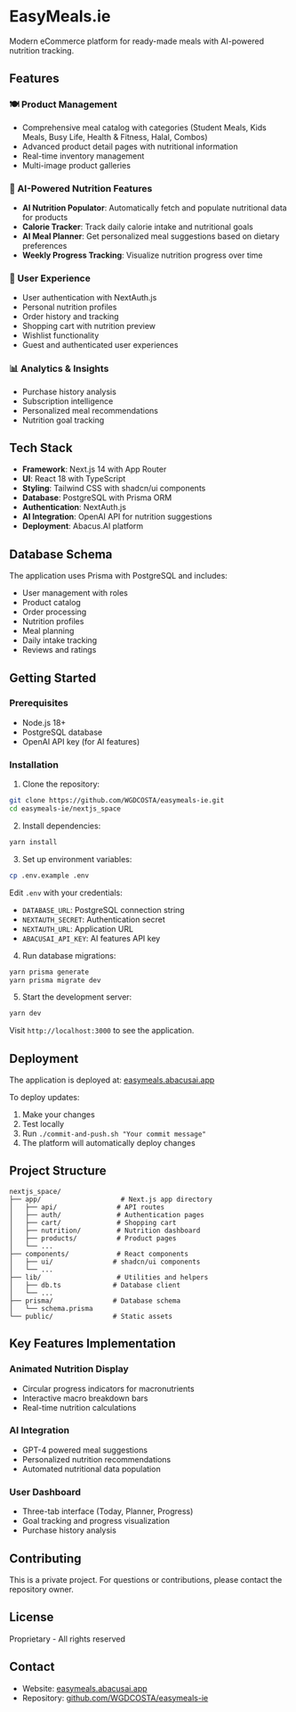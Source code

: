 
# EasyMeals.ie

Modern eCommerce platform for ready-made meals with AI-powered nutrition tracking.

## Features

### 🍽️ Product Management
- Comprehensive meal catalog with categories (Student Meals, Kids Meals, Busy Life, Health & Fitness, Halal, Combos)
- Advanced product detail pages with nutritional information
- Real-time inventory management
- Multi-image product galleries

### 🤖 AI-Powered Nutrition Features
- **AI Nutrition Populator**: Automatically fetch and populate nutritional data for products
- **Calorie Tracker**: Track daily calorie intake and nutritional goals
- **AI Meal Planner**: Get personalized meal suggestions based on dietary preferences
- **Weekly Progress Tracking**: Visualize nutrition progress over time

### 👤 User Experience
- User authentication with NextAuth.js
- Personal nutrition profiles
- Order history and tracking
- Shopping cart with nutrition preview
- Wishlist functionality
- Guest and authenticated user experiences

### 📊 Analytics & Insights
- Purchase history analysis
- Subscription intelligence
- Personalized meal recommendations
- Nutrition goal tracking

## Tech Stack

- **Framework**: Next.js 14 with App Router
- **UI**: React 18 with TypeScript
- **Styling**: Tailwind CSS with shadcn/ui components
- **Database**: PostgreSQL with Prisma ORM
- **Authentication**: NextAuth.js
- **AI Integration**: OpenAI API for nutrition suggestions
- **Deployment**: Abacus.AI platform

## Database Schema

The application uses Prisma with PostgreSQL and includes:
- User management with roles
- Product catalog
- Order processing
- Nutrition profiles
- Meal planning
- Daily intake tracking
- Reviews and ratings

## Getting Started

### Prerequisites
- Node.js 18+
- PostgreSQL database
- OpenAI API key (for AI features)

### Installation

1. Clone the repository:
```bash
git clone https://github.com/WGDCOSTA/easymeals-ie.git
cd easymeals-ie/nextjs_space
```

2. Install dependencies:
```bash
yarn install
```

3. Set up environment variables:
```bash
cp .env.example .env
```

Edit `.env` with your credentials:
- `DATABASE_URL`: PostgreSQL connection string
- `NEXTAUTH_SECRET`: Authentication secret
- `NEXTAUTH_URL`: Application URL
- `ABACUSAI_API_KEY`: AI features API key

4. Run database migrations:
```bash
yarn prisma generate
yarn prisma migrate dev
```

5. Start the development server:
```bash
yarn dev
```

Visit `http://localhost:3000` to see the application.

## Deployment

The application is deployed at: [easymeals.abacusai.app](https://easymeals.abacusai.app)

To deploy updates:
1. Make your changes
2. Test locally
3. Run `./commit-and-push.sh "Your commit message"`
4. The platform will automatically deploy changes

## Project Structure

```
nextjs_space/
├── app/                    # Next.js app directory
│   ├── api/               # API routes
│   ├── auth/              # Authentication pages
│   ├── cart/              # Shopping cart
│   ├── nutrition/         # Nutrition dashboard
│   ├── products/          # Product pages
│   └── ...
├── components/            # React components
│   ├── ui/               # shadcn/ui components
│   └── ...
├── lib/                   # Utilities and helpers
│   ├── db.ts             # Database client
│   └── ...
├── prisma/               # Database schema
│   └── schema.prisma
└── public/               # Static assets
```

## Key Features Implementation

### Animated Nutrition Display
- Circular progress indicators for macronutrients
- Interactive macro breakdown bars
- Real-time nutrition calculations

### AI Integration
- GPT-4 powered meal suggestions
- Personalized nutrition recommendations
- Automated nutritional data population

### User Dashboard
- Three-tab interface (Today, Planner, Progress)
- Goal tracking and progress visualization
- Purchase history analysis

## Contributing

This is a private project. For questions or contributions, please contact the repository owner.

## License

Proprietary - All rights reserved

## Contact

- Website: [easymeals.abacusai.app](https://easymeals.abacusai.app)
- Repository: [github.com/WGDCOSTA/easymeals-ie](https://github.com/WGDCOSTA/easymeals-ie)
